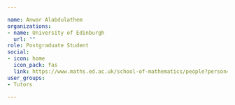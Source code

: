 ```yaml
---

name: Anwar Alabdulathem
organizations:
- name: University of Edinburgh 
  url: ""
role: Postgraduate Student
social:
- icon: home
  icon_pack: fas
  link: https://www.maths.ed.ac.uk/school-of-mathematics/people?person=650
user_groups:
- Tutors

---
```

